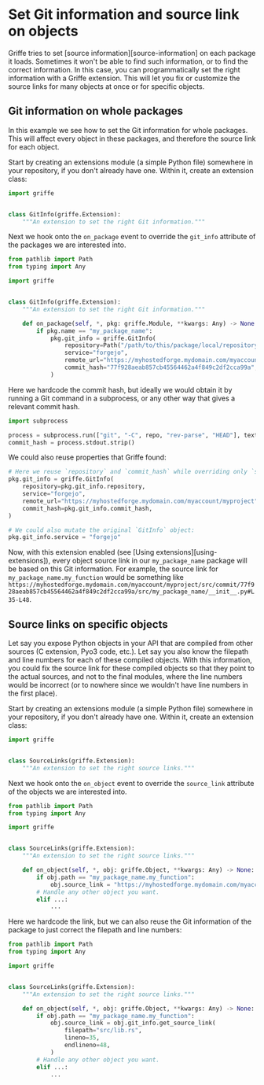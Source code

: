 # Set Git information and source link on objects

Griffe tries to set [source information][source-information] on each package it loads. Sometimes it won't be able to find such information, or to find the correct information. In this case, you can programmatically set the right information with a Griffe extension. This will let you fix or customize the source links for many objects at once or for specific objects.

## Git information on whole packages

In this example we see how to set the Git information for whole packages. This will affect every object in these packages, and therefore the source link for each object.

Start by creating an extensions module (a simple Python file) somewhere in your repository, if you don't already have one. Within it, create an extension class:

```python
import griffe


class GitInfo(griffe.Extension):
    """An extension to set the right Git information."""
```

Next we hook onto the `on_package` event to override the `git_info` attribute of the packages we are interested into.

```python
from pathlib import Path
from typing import Any

import griffe


class GitInfo(griffe.Extension):
    """An extension to set the right Git information."""

    def on_package(self, *, pkg: griffe.Module, **kwargs: Any) -> None:
        if pkg.name == "my_package_name":
            pkg.git_info = griffe.GitInfo(
                repository=Path("/path/to/this/package/local/repository"),
                service="forgejo",
                remote_url="https://myhostedforge.mydomain.com/myaccount/myproject",
                commit_hash="77f928aeab857cb45564462a4f849c2df2cca99a",
            )
```

Here we hardcode the commit hash, but ideally we would obtain it by running a Git command in a subprocess, or any other way that gives a relevant commit hash.

```python
import subprocess

process = subprocess.run(["git", "-C", repo, "rev-parse", "HEAD"], text=True, capture_output=True)
commit_hash = process.stdout.strip()
```

We could also reuse properties that Griffe found:

```python
# Here we reuse `repository` and `commit_hash` while overriding only `service` and `remote_url`.
pkg.git_info = griffe.GitInfo(
    repository=pkg.git_info.repository,
    service="forgejo",
    remote_url="https://myhostedforge.mydomain.com/myaccount/myproject",
    commit_hash=pkg.git_info.commit_hash,
)

# We could also mutate the original `GitInfo` object:
pkg.git_info.service = "forgejo"
```

Now, with this extension enabled (see [Using extensions][using-extensions]), every object source link in our `my_package_name` package will be based on this Git information. For example, the source link for `my_package_name.my_function` would be something like `https://myhostedforge.mydomain.com/myaccount/myproject/src/commit/77f928aeab857cb45564462a4f849c2df2cca99a/src/my_package_name/__init__.py#L35-L48`.

## Source links on specific objects

Let say you expose Python objects in your API that are compiled from other sources (C extension, Pyo3 code, etc.). Let say you also know the filepath and line numbers for each of these compiled objects. With this information, you could fix the source link for these compiled objects so that they point to the actual sources, and not to the final modules, where the line numbers would be incorrect (or to nowhere since we wouldn't have line numbers in the first place).

Start by creating an extensions module (a simple Python file) somewhere in your repository, if you don't already have one. Within it, create an extension class:

```python
import griffe


class SourceLinks(griffe.Extension):
    """An extension to set the right source links."""
```

Next we hook onto the `on_object` event to override the `source_link` attribute of the objects we are interested into.

```python
from pathlib import Path
from typing import Any

import griffe


class SourceLinks(griffe.Extension):
    """An extension to set the right source links."""

    def on_object(self, *, obj: griffe.Object, **kwargs: Any) -> None:
        if obj.path == "my_package_name.my_function":
            obj.source_link = "https://myhostedforge.mydomain.com/myaccount/myproject/src/commit/77f928aeab857cb45564462a4f849c2df2cca99a/src/lib.rs#L35-L48"
        # Handle any other object you want.
        elif ...:
            ...
```

Here we hardcode the link, but we can also reuse the Git information of the package to just correct the filepath and line numbers:

```python
from pathlib import Path
from typing import Any

import griffe


class SourceLinks(griffe.Extension):
    """An extension to set the right source links."""

    def on_object(self, *, obj: griffe.Object, **kwargs: Any) -> None:
        if obj.path == "my_package_name.my_function":
            obj.source_link = obj.git_info.get_source_link(
                filepath="src/lib.rs",
                lineno=35,
                endlineno=48,
            )
        # Handle any other object you want.
        elif ...:
            ...
```
